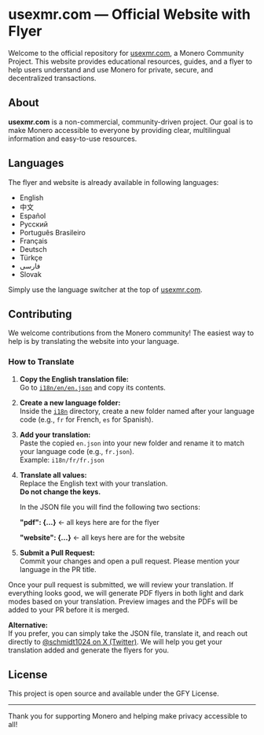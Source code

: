 # usexmr.com — Official Website with Flyer

Welcome to the official repository for [usexmr.com](https://usexmr.com), a Monero Community Project. This website provides educational resources, guides, and a flyer to help users understand and use Monero for private, secure, and decentralized transactions.

## About

**usexmr.com** is a non-commercial, community-driven project. Our goal is to make Monero accessible to everyone by providing clear, multilingual information and easy-to-use resources.

## Languages

The flyer and website is already available in following languages:

- English
- 中文
- Español
- Русский
- Português Brasileiro
- Français
- Deutsch
- Türkçe
- فارسی
- Slovak

Simply use the language switcher at the top of [usexmr.com](https://usexmr.com).

## Contributing

We welcome contributions from the Monero community! The easiest way to help is by translating the website into your language.

### How to Translate

1. **Copy the English translation file:**  
   Go to [`i18n/en/en.json`](i18n/en/en.json) and copy its contents.

2. **Create a new language folder:**  
   Inside the [`i18n`](i18n/) directory, create a new folder named after your language code (e.g., `fr` for French, `es` for Spanish).

3. **Add your translation:**  
   Paste the copied `en.json` into your new folder and rename it to match your language code (e.g., `fr.json`).  
   Example: `i18n/fr/fr.json`

4. **Translate all values:**  
   Replace the English text with your translation.  
   **Do not change the keys.**

   In the JSON file you will find the following two sections:

   **"pdf": {...}** <- all keys here are for the flyer

   **"website": {...}** <- all keys here are for the website

5. **Submit a Pull Request:**  
   Commit your changes and open a pull request. Please mention your language in the PR title.

Once your pull request is submitted, we will review your translation. If everything looks good, we will generate PDF flyers in both light and dark modes based on your translation. Preview images and the PDFs will be added to your PR before it is merged.

**Alternative:**  
If you prefer, you can simply take the JSON file, translate it, and reach out directly to [@schmidt1024 on X (Twitter)](https://x.com/schmidt1024). We will help you get your translation added and generate the flyers for you.

## License

This project is open source and available under the GFY License.

---

Thank you for supporting Monero and helping make privacy accessible to all!